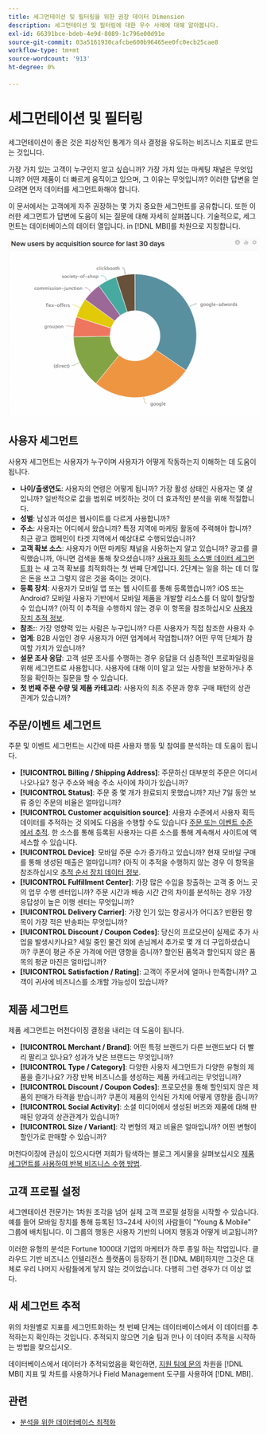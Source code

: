 ```yaml
---
title: 세그먼테이션 및 필터링을 위한 권장 데이터 Dimension
description: 세그먼테이션 및 필터링에 대한 우수 사례에 대해 알아봅니다.
exl-id: 66391bce-bdeb-4e9d-8089-1c796e00d91e
source-git-commit: 03a5161930cafcbe600b96465ee0fc0ecb25cae8
workflow-type: tm+mt
source-wordcount: '913'
ht-degree: 0%

---
```


# 세그먼테이션 및 필터링

세그먼테이션이 좋은 것은 피상적인 통계가 의사 결정을 유도하는 비즈니스 지표로 만드는 것입니다.

가장 가치 있는 고객이 누구인지 알고 싶습니까? 가장 가치 있는 마케팅 채널은 무엇입니까? 어떤 제품이 더 빠르게 움직이고 있으며, 그 이유는 무엇입니까? 이러한 답변을 얻으려면 먼저 데이터를 세그먼트화해야 합니다.

이 문서에서는 고객에게 자주 권장하는 몇 가지 중요한 세그먼트를 공유합니다. 또한 이러한 세그먼트가 답변에 도움이 되는 질문에 대해 자세히 살펴봅니다. 기술적으로, 세그먼트는 데이터베이스의 데이터 열입니다. in [!DNL MBI]를 차원으로 지칭합니다.

![](../../mbi/assets/mbi-critical-segments.png)


## 사용자 세그먼트

사용자 세그먼트는 사용자가 누구이며 사용자가 어떻게 작동하는지 이해하는 데 도움이 됩니다.

* **나이/출생연도**: 사용자의 연령은 어떻게 됩니까? 가장 활성 상태인 사용자는 몇 살입니까? 일반적으로 값을 범위로 버킷하는 것이 더 효과적인 분석을 위해 적절합니다.
* **성별**: 남성과 여성은 웹사이트를 다르게 사용합니까?
* **주소**: 사용자는 어디에서 왔습니까? 특정 지역에 마케팅 활동에 주력해야 합니까? 최근 광고 캠페인이 타겟 지역에서 예상대로 수행되었습니까?
* **고객 확보 소스**\: 사용자가 어떤 마케팅 채널을 사용하는지 알고 있습니까? 광고를 클릭했습니까, 아니면 검색을 통해 찾으셨습니까? [사용자 획득 소스별 데이터 세그먼트화](../data-analyst/analysis/google-track-user-acq.md) 는 새 고객 확보를 최적화하는 첫 번째 단계입니다. 2단계는 일을 하는 데 더 많은 돈을 쓰고 그렇지 않은 것을 죽이는 것이다.
* **등록 장치**: 사용자가 모바일 앱 또는 웹 사이트를 통해 등록했습니까? iOS 또는 Android? 모바일 사용자 기반에서 모바일 제품을 개발할 리소스를 더 많이 할당할 수 있습니까? (아직 이 추적을 수행하지 않는 경우 이 항목을 참조하십시오 [사용자 장치 추적 정보](../data-analyst/analysis/track-usr-dev-browser.md).
* **참조:**: 가장 영향력 있는 사람은 누구입니까? 다른 사용자가 직접 참조한 사용자 수
* **업계**: B2B 사업인 경우 사용자가 어떤 업계에서 작업합니까? 어떤 무역 단체가 참여할 가치가 있습니까?
* **설문 조사 응답**: 고객 설문 조사를 수행하는 경우 응답을 더 심층적인 프로파일링을 위해 세그먼트로 사용합니다. 사용자에 대해 이미 알고 있는 사항을 보완하거나 추정을 확인하는 질문을 할 수 있습니다.
* **첫 번째 주문 수량 및 제품 카테고리**: 사용자의 최초 주문과 향후 구매 패턴의 상관 관계가 있습니까?

## 주문/이벤트 세그먼트

주문 및 이벤트 세그먼트는 시간에 따른 사용자 행동 및 참여를 분석하는 데 도움이 됩니다.

* **[!UICONTROL Billing / Shipping Address]**: 주문하신 대부분의 주문은 어디서 나오나요? 청구 주소와 배송 주소 사이에 차이가 있습니까?
* **[!UICONTROL Status]**: 주문 중 몇 개가 완료되지 못했습니까? 지난 7일 동안 보류 중인 주문의 비율은 얼마입니까?
* **[!UICONTROL Customer acquisition source]**: 사용자 수준에서 사용자 획득 데이터를 추적하는 것 외에도 다음을 수행할 수도 있습니다 [주문 또는 이벤트 수준에서 추적](../data-analyst/analysis/google-track-user-acq.md). 한 소스를 통해 등록된 사용자는 다른 소스를 통해 계속해서 사이트에 액세스할 수 있습니다.
* **[!UICONTROL Device]**: 모바일 주문 수가 증가하고 있습니까? 현재 모바일 구매를 통해 생성된 매출은 얼마입니까? (아직 이 추적을 수행하지 않는 경우 이 항목을 참조하십시오 [추적 순서 장치 데이터 정보](../data-analyst/analysis/track-usr-dev-browser.md).
* **[!UICONTROL Fulfillment Center]**: 가장 많은 수입을 창출하는 고객 중 어느 곳의 업무 수행 센터입니까? 주문 시간과 배송 시간 간의 차이를 분석하는 경우 가장 응답성이 높은 이행 센터는 무엇입니까?
* **[!UICONTROL Delivery Carrier]**: 가장 인기 있는 항공사가 어디죠? 반환된 항목이 가장 적은 반송파는 무엇입니까?
* **[!UICONTROL Discount / Coupon Codes]**: 당신의 프로모션이 실제로 추가 사업을 발생시키나요? 세일 중인 물건 외에 손님께서 추가로 몇 개 더 구입하셨습니까? 쿠폰이 평균 주문 가격에 어떤 영향을 줍니까? 할인된 품목과 할인되지 않은 품목의 평균 마진은 얼마입니까?
* **[!UICONTROL Satisfaction / Rating]**: 고객이 주문서에 얼마나 만족합니까? 고객이 귀사에 비즈니스를 소개할 가능성이 있습니까?

## 제품 세그먼트

제품 세그먼트는 머천다이징 결정을 내리는 데 도움이 됩니다.

* **[!UICONTROL Merchant / Brand]**: 어떤 특정 브랜드가 다른 브랜드보다 더 빨리 팔리고 있나요? 성과가 낮은 브랜드는 무엇입니까?
* **[!UICONTROL Type / Category]**: 다양한 사용자 세그먼트가 다양한 유형의 제품을 즐기나요? 가장 반복 비즈니스를 생성하는 제품 카테고리는 무엇입니까?
* **[!UICONTROL Discount / Coupon Codes]**: 프로모션을 통해 할인되지 않은 제품의 판매가 타격을 받습니까? 쿠폰이 제품의 인식된 가치에 어떻게 영향을 줍니까?
* **[!UICONTROL Social Activity]**: 소셜 미디어에서 생성된 버즈와 제품에 대해 판매된 양과의 상관관계가 있습니까?
* **[!UICONTROL Size / Variant]**: 각 변형의 재고 비율은 얼마입니까? 어떤 변형이 할인가로 판매할 수 있습니까?

머천다이징에 관심이 있으시다면 저희가 탐색하는 블로그 게시물을 살펴보십시오 [제품 세그먼트를 사용하여 반복 비즈니스 수행 방법](../data-analyst/analysis/most-value-source-channel.md).

## 고객 프로필 설정

세그멘테이션 전문가는 1차원 조각을 넘어 실제 고객 프로필 설정을 시작할 수 있습니다. 예를 들어 모바일 장치를 통해 등록된 13~24세 사이의 사람들이 &quot;Young &amp; Mobile&quot; 그룹에 배치됩니다. 이 그룹의 행동은 사용자 기반의 나머지 행동과 어떻게 비교됩니까?

이러한 유형의 분석은 Fortune 1000대 기업의 마케터가 하루 종일 하는 작업입니다. 클라우드 기반 비즈니스 인텔리전스 플랫폼이 등장하기 전 [!DNL MBI]하지만 그것은 대체로 우리 나머지 사람들에게 닿지 않는 것이었습니다. 다행히 그런 경우가 더 이상 없다.

## 새 세그먼트 추적

위의 차원별로 지표를 세그먼트화하는 첫 번째 단계는 데이터베이스에서 이 데이터를 추적하는지 확인하는 것입니다. 추적되지 않으면 기술 팀과 만나 이 데이터 추적을 시작하는 방법을 찾으십시오.

데이터베이스에서 데이터가 추적되었음을 확인하면, [지원 팀에 문의](../guide-overview.md) 차원을 [!DNL MBI] 지표 및 차트를 사용하거나 Field Management 도구를 사용하여 [!DNL MBI].

## 관련

* [분석을 위한 데이터베이스 최적화](../best-practices/opt-db-analysis.md)
